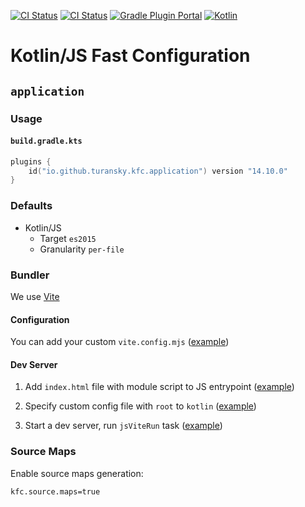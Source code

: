 [![CI Status](https://github.com/turansky/kfc-plugins/workflows/CI/badge.svg)](https://github.com/turansky/kfc-plugins/actions)
[![CI Status](https://github.com/turansky/kfc-plugins/workflows/gradle%20plugin/badge.svg)](https://github.com/turansky/kfc-plugins/actions)
[![Gradle Plugin Portal](https://img.shields.io/gradle-plugin-portal/v/io.github.turansky.kfc.library?logo=gradle)](https://plugins.gradle.org/plugin/io.github.turansky.kfc.library)
[![Kotlin](https://img.shields.io/badge/kotlin-2.2.20-blue.svg?logo=kotlin)](http://kotlinlang.org)

# Kotlin/JS Fast Configuration

## `application`

### Usage

#### `build.gradle.kts`

```kotlin
plugins {
    id("io.github.turansky.kfc.application") version "14.10.0"
}
```

### Defaults

* Kotlin/JS
  * Target `es2015`
  * Granularity `per-file`

### Bundler

We use [Vite](https://vitejs.dev/)

#### Configuration

You can add your custom `vite.config.mjs` ([example](examples/vite-build/custom-config/vite.config.mjs))

#### Dev Server

1. Add `index.html` file with module script to JS
   entrypoint ([example](examples/vite-dev/src/jsMain/resources/index.html))

2. Specify custom config file with `root` to `kotlin` ([example](examples/vite-dev/vite.config.mjs))

3. Start a dev server, run `jsViteRun` task ([example](examples/vite-dev))

### Source Maps

Enable source maps generation:

```properties
kfc.source.maps=true
```
